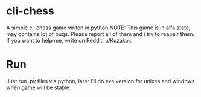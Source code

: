 # cli-chess
A simple cli chess game writen in python
NOTE: This game is in alfa state, may contains lot of bugs. Please report all of them and i try to reapair them. If you want to help me, write on Reddit: u/Kuzakor.

# Run 
Just run .py files via python, later i'll do exe version for unixes and windows when game will be stable
